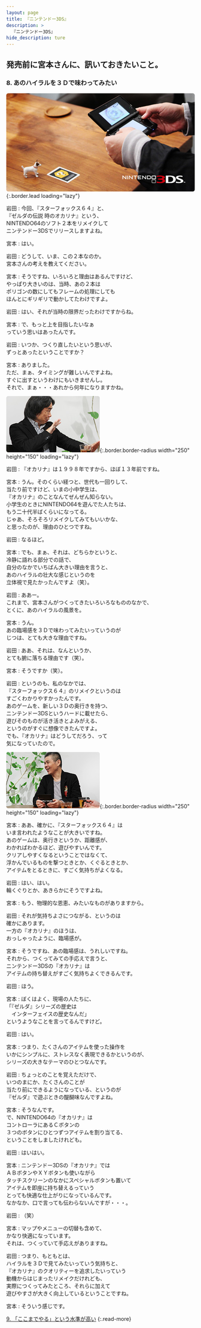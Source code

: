 ```yaml
---
layout: page
title: 『ニンテンドー3DS』
description: >
  『ニンテンドー3DS』
hide_description: ture
---
```


## 発売前に宮本さんに、訊いておきたいこと。

### 8. あのハイラルを３Ｄで味わってみたい

![](/interviews/jp/3ds/hardware/vol1/img/mainvisual8.jpg){:.border.lead loading="lazy"}

岩田
: 今回、『スターフォックス６４』と、<br>『ゼルダの伝説 時のオカリナ』という、<br>NINTENDO64のソフト２本をリメイクして<br>ニンテンドー3DSでリリースしますよね。

宮本
: はい。

岩田
: どうして、いま、この２本なのか。<br>宮本さんの考えを教えてください。

宮本
: そうですね、いろいろと理由はあるんですけど、<br>やっぱり大きいのは、当時、あの２本は<br>ポリゴンの数にしてもフレームの処理にしても<br>ほんとにギリギリで動かしてたわけですよ。

岩田
: はい、それが当時の限界だったわけですからね。

宮本
: で、もっと上を目指したいなぁ<br>っていう思いはあったんです。

岩田
: いつか、つくり直したいという思いが、<br>ずっとあったということですか？

宮本
: ありました。<br>ただ、まぁ、タイミングが難しいんですよね。<br>すぐに出すというわけにもいきませんし。<br>それで、まぁ・・・あれから何年になりますかね。

![](/interviews/jp/3ds/hardware/vol1/img/photo17.jpg){:.border.border-radius width="250" height="150"  loading="lazy"}

岩田
: 『オカリナ』は１９９８年ですから、ほぼ１３年前ですね。

宮本
: うん。そのくらい経つと、世代も一回りして、<br>当たり前ですけど、いまの小中学生は、<br>『オカリナ』のことなんてぜんぜん知らない。<br>小学生のときにNINTENDO64を遊んでた人たちは、<br>もう二十代半ばくらいになってる。<br>じゃあ、そろそろリメイクしてみてもいいかな、<br>と思ったのが、理由のひとつですね。

岩田
: なるほど。

宮本
: でも、まぁ、それは、どちらかというと、<br>冷静に語れる部分での話で、<br>自分のなかでいちばん大きい理由を言うと、<br>あのハイラルの壮大な感じというのを<br>立体視で見たかったんですよ（笑）。

岩田
: ああー。<br>これまで、宮本さんがつくってきたいろいろなもののなかで、<br>とくに、あのハイラルの風景を。

宮本
: うん。<br>あの臨場感を３Ｄで味わってみたいっていうのが<br>じつは、とても大きな理由ですね。

岩田
: ああ、それは、なんというか、<br>とても腑に落ちる理由です（笑）。

宮本
: そうですか（笑）。

岩田
: というのも、私のなかでは、<br>『スターフォックス６４』のリメイクというのは<br>すごくわかりやすかったんです。<br>あのゲームを、新しい３Ｄの奥行きを持つ、<br>ニンテンドー3DSというハードに載せたら、<br>遊びそのものが活き活きとよみがえる、<br>というのがすぐに想像できたんですよ。<br>でも、『オカリナ』はどうしてだろう、って<br>気になっていたので。

![](/interviews/jp/3ds/hardware/vol1/img/photo18.jpg){:.border.border-radius width="250" height="150"  loading="lazy"}

宮本
: ああ、確かに、『スターフォックス６４』は<br>いま言われたようなことが大きいですね。<br>あのゲームは、奥行きというか、距離感が、<br>わかればわかるほど、遊びやすいんです。<br>クリアしやすくなるということではなくて、<br>浮かんでいるものを撃つときとか、くぐるときとか、<br>アイテムをとるときに、すごく気持ちがよくなる。

岩田
: はい、はい。<br>輪くぐりとか、あきらかにそうですよね。

宮本
: もう、物理的な恩恵、みたいなものがありますから。

岩田
: それが気持ちよさにつながる、というのは<br>確かにあります。<br>一方の『オカリナ』のほうは、<br>おっしゃったように、臨場感が。

宮本
: そうですね、あの臨場感は、うれしいですね。<br>それから、つくってみての手応えで言うと、<br>ニンテンドー3DSの『オカリナ』は<br>アイテムの持ち替えがすごく気持ちよくできるんです。

岩田
: ほう。

宮本
: ぼくはよく、現場の人たちに、<br>「『ゼルダ』シリーズの歴史は<br>　インターフェイスの歴史なんだ」<br>というようなことを言ってるんですけど。

岩田
: はい。

宮本
: つまり、たくさんのアイテムを使った操作を<br>いかにシンプルに、ストレスなく表現できるかというのが、<br>シリーズの大きなテーマのひとつなんです。

岩田
: ちょっとのことを覚えただけで、<br>いつのまにか、たくさんのことが<br>当たり前にできるようになっている、というのが<br>『ゼルダ』で遊ぶときの醍醐味なんですよね。

宮本
: そうなんです。<br>で、NINTENDO64の『オカリナ』は<br>コントローラにあるＣボタンの<br>３つのボタンにひとつずつアイテムを割り当てる、<br>ということをしましたけれども。

岩田
: はいはい。

宮本
: ニンテンドー3DSの『オカリナ』では<br>ＡＢボタンやＸＹボタンも使いながら<br>タッチスクリーンのなかにスペシャルボタンも置いて<br>アイテムを即座に持ち替えるっていう<br>とっても快適な仕上がりになっているんです。<br>なかなか、口で言っても伝わらないんですが・・・。

岩田
: （笑）

宮本
: マップやメニューの切替も含めて、<br>かなり快適になっています。<br>それは、つくっていて手応えがありますね。

岩田
: つまり、もともとは、<br>ハイラルを３Ｄで見てみたいっていう気持ちと、<br>『オカリナ』のクオリティーを追求したいっていう<br>動機からはじまったリメイクだけれども、<br>実際につくってみたところ、それらに加えて<br>遊びやすさが大きく向上しているということですね。

宮本
: そういう感じです。



[9. 「ここまでやる」という水準が高い](9.md)
{:.read-more}

